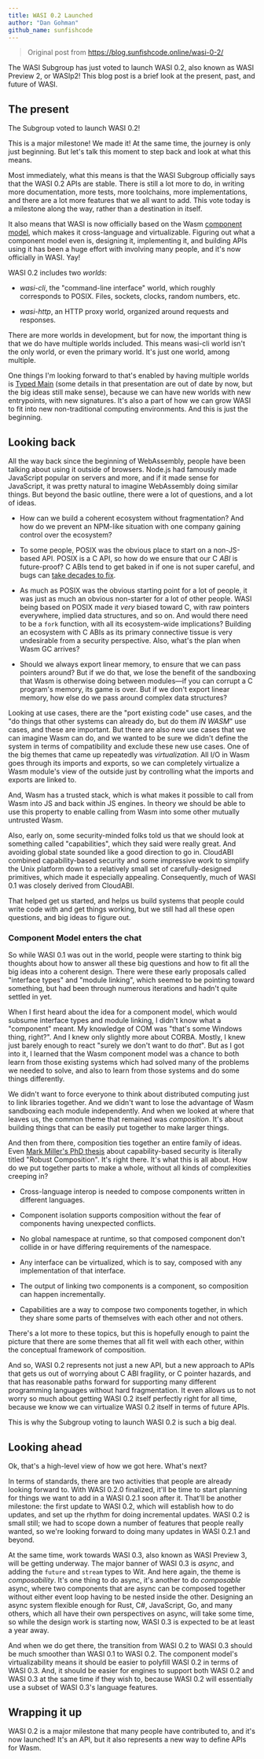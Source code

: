 ```yaml
---
title: WASI 0.2 Launched
author: "Dan Gohman"
github_name: sunfishcode
---
```

> Original post from https://blog.sunfishcode.online/wasi-0-2/

The WASI Subgroup has just voted to launch WASI 0.2, also known as
WASI Preview 2, or WASIp2! This blog post
is a brief look at the present, past, and future of WASI.

## The present

The Subgroup voted to launch WASI 0.2!

This is a major milestone! We made it! At the same time, the journey is
only just beginning. But let's talk this moment to step back and look at
what this means.

Most immediately, what this means is that the WASI Subgroup officially
says that the WASI 0.2 APIs are stable. There is still a lot more
to do, in writing more documentation, more tests, more toolchains, more
implementations, and there are a lot more features that we all want to add.
This vote today is a milestone along the way, rather than a destination in
itself.

It also means that WASI is now officially based on the Wasm [component model],
which makes it cross-language and virtualizable. Figuring out what a
component model even is, designing it, implementing it, and building APIs
using it has been a huge effort with involving many people, and it's now
officially in WASI. Yay!

WASI 0.2 includes two *worlds*:

  - *wasi-cli*, the "command-line interface" world, which roughly
    corresponds to POSIX. Files, sockets, clocks, random numbers, etc.

  - *wasi-http*, an HTTP proxy world, organized around requests
    and responses.

There are more worlds in development, but for now, the important thing is
that we do have multiple worlds included. This means wasi-cli world isn't
the only world, or even the primary world. It's just one world, among
multiple.

One things I'm looking forward to that's enabled by having multiple worlds is
[Typed Main] (some details in that presentation are out of date by now, but
the big ideas still make sense), because we can have new worlds with new
entrypoints, with new signatures. It's also a part of how we can grow WASI to
fit into new non-traditional computing environments. And this is just the
beginning.

## Looking back

All the way back since the beginning of WebAssembly, people have been talking
about using it outside of browsers. Node.js had famously made JavaScript popular
on servers and more, and if it made sense for JavaScript, it was pretty natural to
imagine WebAssembly doing similar things. But beyond the basic outline, there
were a lot of questions, and a lot of ideas.

 - How can we build a coherent ecosystem without fragmentation? And how do
   we prevent an NPM-like situation with one company gaining control over the
   ecosystem?

 - To some people, POSIX was the obvious place to start on a non-JS-based API.
   POSIX is a C API, so how do we ensure that our C *ABI* is future-proof?
   C ABIs tend to get baked in if one is not super careful, and bugs can
   [take decades to fix].

 - As much as POSIX was the obvious starting point for a lot of people, it was
   just as much an obvious non-starter for a lot of other people. WASI being based
   on POSIX made it *very* biased toward C, with raw pointers everywhere, implied
   data structures, and so on. And would there need to be a `fork` function, with
   all its ecosystem-wide implications? Building an ecosystem with C ABIs as its
   primary connective tissue is very undesirable from a security perspective. Also,
   what's the plan when Wasm GC arrives?

 - Should we always export linear memory, to ensure that we can pass pointers
   around? But if we do that, we lose the benefit of the sandboxing that Wasm is
   otherwise doing between modules&mdash;if you can corrupt a C program's memory,
   its game is over. But if we don't export linear memory, how else do we pass
   around complex data structures?

Looking at use cases, there are the "port existing code" use cases, and the "do things
that other systems can already do, but do them *IN WASM*" use cases, and these are
important. But there are also new use cases that we can imagine Wasm can do, and we
wanted to be sure we didn't define the system in terms of compatibility and exclude
these new use cases. One of the big themes that came up repeatedly was *virtualization*.
All I/O in Wasm goes through its imports and exports, so we can completely virtualize a
Wasm module's view of the outside just by controlling what the imports and exports are
linked to.

And, Wasm has a trusted stack, which is what makes it possible to call from
Wasm into JS and back within JS engines. In theory we should be able to use this
property to enable calling from Wasm into some other mutually untrusted Wasm.

Also, early on, some security-minded folks told us that we should look at something
called "capabilities", which they said were really great. And avoiding global state
sounded like a good direction to go in. CloudABI combined capability-based security and
some impressive work to simplify the Unix platform down to a relatively small set of
carefully-designed primitives, which made it especially appealing. Consequently, much
of WASI 0.1 was closely derived from CloudABI.

That helped get us started, and helps us build systems that people could write
code with and get things working, but we still had all these open questions, and
big ideas to figure out.

### Component Model enters the chat

So while WASI 0.1 was out in the world, people were starting to think big
thoughts about how to answer all these big questions and how to fit all the
big ideas into a coherent design. There were these early proposals called
"interface types" and "module linking", which seemed to be pointing toward
something, but had been through numerous iterations and hadn't quite settled
in yet.

When I first heard about the idea for a component model, which would
subsume interface types and module linking, I didn't know what a "component"
meant. My knowledge of COM was "that's some Windows thing, right?". And I knew
only slightly more about CORBA. Mostly, I knew just barely enough to react
"surely we don't want to do *that*". But as I got into it, I learned that
the Wasm component model was a chance to both learn from those existing systems
which had solved many of the problems we needed to solve, and also to learn
from those systems and do some things differently.

We didn't want to force everyone to think about distributed computing just
to link libraries together. And we didn't want to lose the advantage of Wasm
sandboxing each module independently. And when we looked at where that leaves
us, the common theme that remained was *composition*. It's about building
things that can be easily put together to make larger things.

And then from there, composition ties together an entire family of ideas.
Even [Mark Miller's PhD thesis] about capability-based security is literally
titled "Robust Composition". It's right there. It's what this is all about.
How do we put together parts to make a whole, without all kinds of complexities
creeping in?

 - Cross-language interop is needed to compose components written in
   different languages.

 - Component isolation supports composition without the fear of components
   having unexpected conflicts.

 - No global namespace at runtime, so that composed component don't
   collide in or have differing requirements of the namespace.

 - Any interface can be virtualized, which is to say, composed with
   any implementation of that interface.

 - The output of linking two components is a component, so composition
   can happen incrementally.

 - Capabilities are a way to compose two components together, in which
   they share some parts of themselves with each other and not others.

There's a lot more to these topics, but this is hopefully enough to paint
the picture that there are some themes that all fit well with each other,
within the conceptual framework of composition.

And so, WASI 0.2 represents not just a new API, but a new approach to
APIs that gets us out of worrying about C ABI fragility, or C pointer hazards,
and that has reasonable paths forward for supporting many different
programming languages without hard fragmentation. It even allows us to not
worry so much about getting WASI 0.2 itself perfectly right for all time,
because we know we can virtualize WASI 0.2 itself in terms of future APIs.

This is why the Subgroup voting to launch WASI 0.2 is such a big deal.

## Looking ahead

Ok, that's a high-level view of how we got here. What's next?

In terms of standards, there are two activities that people are already
looking forward to. With WASI 0.2.0 finalized, it'll be time to start planning
for things we want to add in a WASI 0.2.1 soon after it. That'll be another
milestone: the first update to WASI 0.2, which will establish how to do updates,
and set up the rhythm for doing incremental updates. WASI 0.2 is small still;
we had to scope down a number of features that people really wanted, so we're
looking forward to doing many updates in WASI 0.2.1 and beyond.

At the same time, work towards WASI 0.3, also known as WASI Preview 3, will be getting underway. The
major banner of WASI 0.3 is *async*, and adding the `future` and `stream` types
to Wit. And here again, the theme is *composability*. It's one thing to do
async, it's another to do *composable* async, where two components that are
async can be composed together without either event loop having to be nested
inside the other. Designing an async system flexible enough for Rust, C#,
JavaScript, Go, and many others, which all have their own perspectives on async,
will take some time, so while the design work is starting now, WASI 0.3
is expected to be at least a year away.
 
And when we do get there, the transition from WASI 0.2 to WASI 0.3 should be much smoother
than WASI 0.1 to WASI 0.2. The component model's virtualizability means it
should be easier to polyfill WASI 0.2 in terms of WASI 0.3. And, it should be
easier for engines to support both WASI 0.2 and WASI 0.3 at the same time if
they wish to, because WASI 0.2 will essentially use a subset of WASI 0.3's
language features.

## Wrapping it up

WASI 0.2 is a major milestone that many people have contributed to, and
it's now launched! It's an API, but it also represents a new way to define
APIs for Wasm.

[take decades to fix]: https://en.wikipedia.org/wiki/Year_2038_problem
[component model]: https://github.com/WebAssembly/component-model/
[Mark Miller's PhD thesis]: http://www.erights.org/talks/thesis/markm-thesis.pdf
[Typed Main]: https://sunfishcode.github.io/typed-main-wasi-presentation/chapter_1.html
